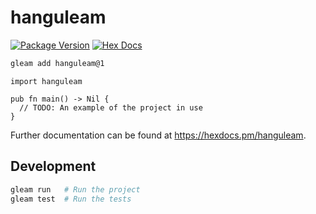 # hanguleam

[![Package Version](https://img.shields.io/hexpm/v/hanguleam)](https://hex.pm/packages/hanguleam)
[![Hex Docs](https://img.shields.io/badge/hex-docs-ffaff3)](https://hexdocs.pm/hanguleam/)

```sh
gleam add hanguleam@1
```
```gleam
import hanguleam

pub fn main() -> Nil {
  // TODO: An example of the project in use
}
```

Further documentation can be found at <https://hexdocs.pm/hanguleam>.

## Development

```sh
gleam run   # Run the project
gleam test  # Run the tests
```

